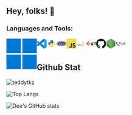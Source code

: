 ## Hey, folks! 👋

### Languages and Tools:
<img align="left" alt="Windows" width="80px" src="https://raw.githubusercontent.com/github/explore/80688e429a7d4ef2fca1e82350fe8e3517d3494d/topics/windows/windows.png" />
<img align="left" alt="Visual Studio Code" width="26px" src="https://raw.githubusercontent.com/github/explore/80688e429a7d4ef2fca1e82350fe8e3517d3494d/topics/visual-studio-code/visual-studio-code.png" />
<img align="left" alt="Python" width="26px" src="https://raw.githubusercontent.com/github/explore/80688e429a7d4ef2fca1e82350fe8e3517d3494d/topics/python/python.png" />
<img align="left" alt="Php" width="26px" src="https://raw.githubusercontent.com/github/explore/80688e429a7d4ef2fca1e82350fe8e3517d3494d/topics/php/php.png" />
<img align="left" alt="JavaScript" width="26px" src="https://raw.githubusercontent.com/github/explore/80688e429a7d4ef2fca1e82350fe8e3517d3494d/topics/javascript/javascript.png" />
<img align="left" alt="MySQL" width="26px" src="https://raw.githubusercontent.com/github/explore/80688e429a7d4ef2fca1e82350fe8e3517d3494d/topics/mysql/mysql.png" />
<img align="left" alt="Git" width="26px" src="https://raw.githubusercontent.com/github/explore/80688e429a7d4ef2fca1e82350fe8e3517d3494d/topics/git/git.png" />
<img align="left" alt="GitHub" width="26px" src="https://raw.githubusercontent.com/github/explore/78df643247d429f6cc873026c0622819ad797942/topics/github/github.png" />
<img align="left" alt="NodeJs" width="26px" src="https://raw.githubusercontent.com/github/explore/e94815998e4e0713912fed477a1f346ec04c3da2/topics/nodejs/nodejs.png" />
<!-- <img align="left" alt="NextJS" width="26px" src="https://raw.githubusercontent.com/github/explore/28b02bbc9ad9f7a503c43775aebeb515dc2da5fc/topics/nextjs/nextjs.png" /> -->
<!-- <img align="left" alt="ReactJs" width="26px" src="https://raw.githubusercontent.com/github/explore/e94815998e4e0713912fed477a1f346ec04c3da2/topics/react/react.png" /> -->
<img align="left" alt="Flask" width="26px" src="https://raw.githubusercontent.com/github/explore/e94815998e4e0713912fed477a1f346ec04c3da2/topics/flask/flask.png" />
<br>
<br>

## Github Stat
<p align=left> <img src=https://komarev.com/ghpvc/?username=teddytkz alt=teddytkz /> </p>

![Top Langs](https://github-readme-stats.vercel.app/api/top-langs/?username=teddytkz&layout=compact)

![Dee's GitHub stats](https://github-readme-stats.vercel.app/api?username=teddytkz&show_icons=true&count_private=true)

